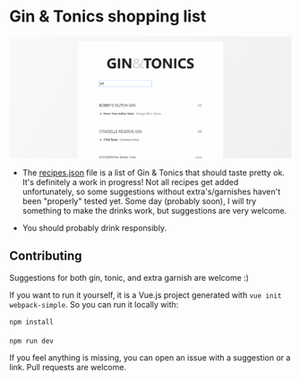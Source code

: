 Gin & Tonics shopping list
==========================

<img src=".github/screenshot.png" />


* The [recipes.json](src/data/recipes.json5) file is a list of Gin & Tonics that should taste pretty ok. It's definitely a work in progress! Not all recipes get added unfortunately, so some suggestions without extra's/garnishes haven't been "properly" tested yet. Some day (probably soon), I will try something to make the drinks work, but suggestions are very welcome.

* You should probably drink responsibly.


## Contributing

Suggestions for both gin, tonic, and extra garnish are welcome :)


If you want to run it yourself, it is a Vue.js project generated with `vue init webpack-simple`. So you can run it locally with:

``` bash
npm install

npm run dev
```

If you feel anything is missing, you can open an issue with a suggestion or a link. Pull requests are welcome.

